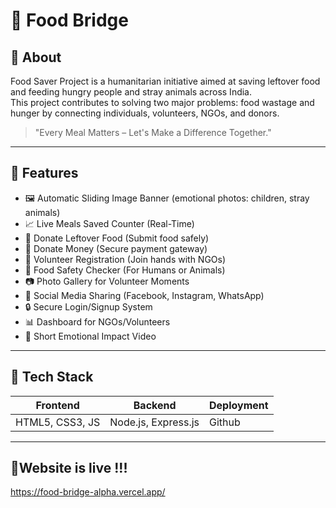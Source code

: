 

# 🥗 Food Bridge

## 🌟 About
Food Saver Project is a humanitarian initiative aimed at saving leftover food and feeding hungry people and stray animals across India.  
This project contributes to solving two major problems: food wastage and hunger by connecting individuals, volunteers, NGOs, and donors.

> "Every Meal Matters – Let's Make a Difference Together."

---

## 🚀 Features
- 🖼 Automatic Sliding Image Banner (emotional photos: children, stray animals)
- 📈 Live Meals Saved Counter (Real-Time)
- 🍲 Donate Leftover Food (Submit food safely)
- 💸 Donate Money (Secure payment gateway)
- 🙋 Volunteer Registration (Join hands with NGOs)
- 🐾 Food Safety Checker (For Humans or Animals)
- 📷 Photo Gallery for Volunteer Moments
- 📱 Social Media Sharing (Facebook, Instagram, WhatsApp)
- 🔒 Secure Login/Signup System
- 📊 Dashboard for NGOs/Volunteers
- 🎥 Short Emotional Impact Video

---

## 🎨 Tech Stack
| Frontend        | Backend            | Deployment |
|-----------------|---------------------|------------|
| HTML5, CSS3, JS | Node.js, Express.js    | Github | 

---

## 📂Website is live !!!
https://food-bridge-alpha.vercel.app/
